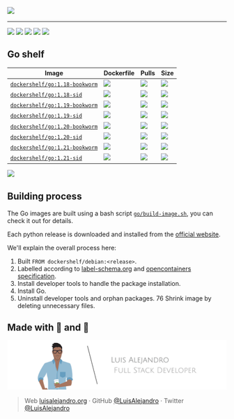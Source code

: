 ![](https://raw.githubusercontent.com/Dockershelf/dockershelf/develop/images/banner.svg)

---

[![](https://img.shields.io/github/release/Dockershelf/dockershelf.svg)](https://github.com/Dockershelf/dockershelf/releases) [![](https://img.shields.io/github/actions/workflow/status/Dockershelf/dockershelf/schedule-master.yml?branch=master)](https://github.com/Dockershelf/dockershelf/actions/workflows/schedule-master.yml) [![](https://img.shields.io/docker/pulls/dockershelf/go.svg)](https://hub.docker.com/r/dockershelf/go) [![](https://img.shields.io/discord/809504357359157288.svg?label=&logo=discord&logoColor=ffffff&color=7389D8&labelColor=6A7EC2)](https://discord.gg/4Wc7xphH5e) [![](https://cla-assistant.io/readme/badge/Dockershelf/dockershelf)](https://cla-assistant.io/Dockershelf/dockershelf)

## Go shelf

|Image  |Dockerfile  |Pulls   |Size  |
|-------|------------|--------|------|
|[`dockershelf/go:1.18-bookworm`](https://hub.docker.com/r/dockershelf/go)|[![](https://img.shields.io/badge/-Dockerfile-blue.svg?colorA=22313f&colorB=4a637b&logo=docker)](https://github.com/Dockershelf/dockershelf/blob/master/go/1.18-bookworm/Dockerfile)|[![](https://img.shields.io/docker/pulls/dockershelf/go?colorA=22313f&colorB=4a637b)](https://hub.docker.com/r/dockershelf/go)|[![](https://img.shields.io/docker/image-size/dockershelf/go/1.18-bookworm.svg?colorA=22313f&colorB=4a637b)](https://hub.docker.com/r/dockershelf/go)|
|[`dockershelf/go:1.18-sid`](https://hub.docker.com/r/dockershelf/go)|[![](https://img.shields.io/badge/-Dockerfile-blue.svg?colorA=22313f&colorB=4a637b&logo=docker)](https://github.com/Dockershelf/dockershelf/blob/master/go/1.18-sid/Dockerfile)|[![](https://img.shields.io/docker/pulls/dockershelf/go?colorA=22313f&colorB=4a637b)](https://hub.docker.com/r/dockershelf/go)|[![](https://img.shields.io/docker/image-size/dockershelf/go/1.18-sid.svg?colorA=22313f&colorB=4a637b)](https://hub.docker.com/r/dockershelf/go)|
|[`dockershelf/go:1.19-bookworm`](https://hub.docker.com/r/dockershelf/go)|[![](https://img.shields.io/badge/-Dockerfile-blue.svg?colorA=22313f&colorB=4a637b&logo=docker)](https://github.com/Dockershelf/dockershelf/blob/master/go/1.19-bookworm/Dockerfile)|[![](https://img.shields.io/docker/pulls/dockershelf/go?colorA=22313f&colorB=4a637b)](https://hub.docker.com/r/dockershelf/go)|[![](https://img.shields.io/docker/image-size/dockershelf/go/1.19-bookworm.svg?colorA=22313f&colorB=4a637b)](https://hub.docker.com/r/dockershelf/go)|
|[`dockershelf/go:1.19-sid`](https://hub.docker.com/r/dockershelf/go)|[![](https://img.shields.io/badge/-Dockerfile-blue.svg?colorA=22313f&colorB=4a637b&logo=docker)](https://github.com/Dockershelf/dockershelf/blob/master/go/1.19-sid/Dockerfile)|[![](https://img.shields.io/docker/pulls/dockershelf/go?colorA=22313f&colorB=4a637b)](https://hub.docker.com/r/dockershelf/go)|[![](https://img.shields.io/docker/image-size/dockershelf/go/1.19-sid.svg?colorA=22313f&colorB=4a637b)](https://hub.docker.com/r/dockershelf/go)|
|[`dockershelf/go:1.20-bookworm`](https://hub.docker.com/r/dockershelf/go)|[![](https://img.shields.io/badge/-Dockerfile-blue.svg?colorA=22313f&colorB=4a637b&logo=docker)](https://github.com/Dockershelf/dockershelf/blob/master/go/1.20-bookworm/Dockerfile)|[![](https://img.shields.io/docker/pulls/dockershelf/go?colorA=22313f&colorB=4a637b)](https://hub.docker.com/r/dockershelf/go)|[![](https://img.shields.io/docker/image-size/dockershelf/go/1.20-bookworm.svg?colorA=22313f&colorB=4a637b)](https://hub.docker.com/r/dockershelf/go)|
|[`dockershelf/go:1.20-sid`](https://hub.docker.com/r/dockershelf/go)|[![](https://img.shields.io/badge/-Dockerfile-blue.svg?colorA=22313f&colorB=4a637b&logo=docker)](https://github.com/Dockershelf/dockershelf/blob/master/go/1.20-sid/Dockerfile)|[![](https://img.shields.io/docker/pulls/dockershelf/go?colorA=22313f&colorB=4a637b)](https://hub.docker.com/r/dockershelf/go)|[![](https://img.shields.io/docker/image-size/dockershelf/go/1.20-sid.svg?colorA=22313f&colorB=4a637b)](https://hub.docker.com/r/dockershelf/go)|
|[`dockershelf/go:1.21-bookworm`](https://hub.docker.com/r/dockershelf/go)|[![](https://img.shields.io/badge/-Dockerfile-blue.svg?colorA=22313f&colorB=4a637b&logo=docker)](https://github.com/Dockershelf/dockershelf/blob/master/go/1.21-bookworm/Dockerfile)|[![](https://img.shields.io/docker/pulls/dockershelf/go?colorA=22313f&colorB=4a637b)](https://hub.docker.com/r/dockershelf/go)|[![](https://img.shields.io/docker/image-size/dockershelf/go/1.21-bookworm.svg?colorA=22313f&colorB=4a637b)](https://hub.docker.com/r/dockershelf/go)|
|[`dockershelf/go:1.21-sid`](https://hub.docker.com/r/dockershelf/go)|[![](https://img.shields.io/badge/-Dockerfile-blue.svg?colorA=22313f&colorB=4a637b&logo=docker)](https://github.com/Dockershelf/dockershelf/blob/master/go/1.21-sid/Dockerfile)|[![](https://img.shields.io/docker/pulls/dockershelf/go?colorA=22313f&colorB=4a637b)](https://hub.docker.com/r/dockershelf/go)|[![](https://img.shields.io/docker/image-size/dockershelf/go/1.21-sid.svg?colorA=22313f&colorB=4a637b)](https://hub.docker.com/r/dockershelf/go)|

![](https://raw.githubusercontent.com/Dockershelf/dockershelf/develop/images/table.svg)

## Building process

The Go images are built using a bash script [`go/build-image.sh`](https://github.com/Dockershelf/dockershelf/blob/master/go/build-image.sh), you can check it out for details.

Each python release is downloaded and installed from the [official website](https://go.dev/dl/).

We'll explain the overall process here:

1. Built `FROM dockershelf/debian:<release>`.
2. Labelled according to [label-schema.org](http://label-schema.org) and [opencontainers specification](https://github.com/opencontainers/image-spec/blob/main/annotations.md#pre-defined-annotation-keys).
3. Install developer tools to handle the package installation.
4. Install Go.
5. Uninstall developer tools and orphan packages.
76 Shrink image by deleting unnecessary files.

## Made with 💖 and 🍔

![Banner](https://raw.githubusercontent.com/Dockershelf/dockershelf/develop/images/author-banner.svg)

> Web [luisalejandro.org](http://luisalejandro.org/) · GitHub [@LuisAlejandro](https://github.com/LuisAlejandro) · Twitter [@LuisAlejandro](https://twitter.com/LuisAlejandro)